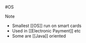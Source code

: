 #OS 
>[!note]
>- Smallest [[OS]] run on smart cards
>- Used in [[Electronic Payment]] etc
>- Some are [[Java]] oriented 